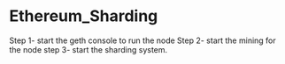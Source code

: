# Ethereum_Sharding

Step 1- start the geth console to run the node
Step 2- start the mining for the node
step 3- start the sharding system.
